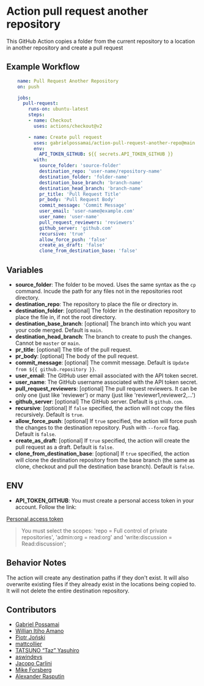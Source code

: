 # Action pull request another repository 

This GitHub Action copies a folder from the current repository to a location in another repository and create a pull request

## Example Workflow

```yaml
    name: Pull Request Another Repository
    on: push

    jobs:
      pull-request:
        runs-on: ubuntu-latest
        steps:
        - name: Checkout
          uses: actions/checkout@v2

        - name: Create pull request
          uses: gabrielpossamai/action-pull-request-another-repo@main
          env:
            API_TOKEN_GITHUB: ${{ secrets.API_TOKEN_GITHUB }}
          with:
            source_folder: 'source-folder'
            destination_repo: 'user-name/repository-name'
            destination_folder: 'folder-name'
            destination_base_branch: 'branch-name'
            destination_head_branch: 'branch-name'
            pr_title: 'Pull Request Title'
            pr_body: 'Pull Request Body'
            commit_message: 'Commit Message'
            user_email: 'user-name@example.com'
            user_name: 'user-name'
            pull_request_reviewers: 'reviewers'
            github_server: 'github.com'
            recursive: 'true'
            allow_force_push: 'false'
            create_as_draft: 'false'
            clone_from_destination_base: 'false'
```

## Variables

* **source_folder**: The folder to be moved. Uses the same syntax as the `cp` command. Incude the path for any files not in the repositories root directory.
* **destination_repo**: The repository to place the file or directory in.
* **destination_folder**: [optional] The folder in the destination repository to place the file in, if not the root directory.
* **destination_base_branch**: [optional] The branch into which you want your code merged. Default is `main`.
* **destination_head_branch**: The branch to create to push the changes. Cannot be `master` or `main`.
* **pr_title**: [optional] The title of the pull request.
* **pr_body**: [optional] The body of the pull request.
* **commit_message**: [optional] The commit message. Default is `Update from ${{ github.repository }}`.
* **user_email**: The GitHub user email associated with the API token secret.
* **user_name**: The GitHub username associated with the API token secret.
* **pull_request_reviewers**: [optional] The pull request reviewers. It can be only one (just like 'reviewer') or many (just like 'reviewer1,reviewer2,...')
* **github_server**: [optional] The GitHub server. Default is `github.com`.
* **recursive**: [optional] If `false` specified, the action will not copy the files recursively. Default is `true`.
* **allow_force_push**: [optional] If `true` specified, the action will force push the changes to the destination repository. Push with `--force` flag. Default is `false`.
* **create_as_draft**: [optional] If `true` specified, the action will create the pull request as a draft. Default is `false`.
* **clone_from_destination_base**: [optional] If `true` specified, the action will clone the destination repository from the base branch (the same as clone, checkout and pull the destination base branch). Default is `false`.

## ENV

* **API_TOKEN_GITHUB**: You must create a personal access token in your account. Follow the link:

[Personal access token](https://docs.github.com/en/free-pro-team@latest/github/authenticating-to-github/creating-a-personal-access-token)

> You must select the scopes: 'repo = Full control of private repositories', 'admin:org = read:org' and 'write:discussion = Read:discussion';


## Behavior Notes

The action will create any destination paths if they don't exist. It will also overwrite existing files if they already exist in the locations being copied to. It will not delete the entire destination repository.

## Contributors
* [Gabriel Possamai](https://github.com/gabrielpossamai)
* [Willian Itiho Amano](https://github.com/Itiho)
* [Piotr Joński](https://github.com/sta-szek)
* [mattcollier](https://github.com/mattcollier)
* [TATSUNO “Taz” Yasuhiro](https://github.com/exoego)
* [aswindevs](https://github.com/aswindevs07)
* [Jacopo Carlini](https://github.com/jacopocarlini)
* [Mike Forsberg](https://github.com/bigmikef)
* [Alexander Rasputin](https://github.com/Ehrax)

